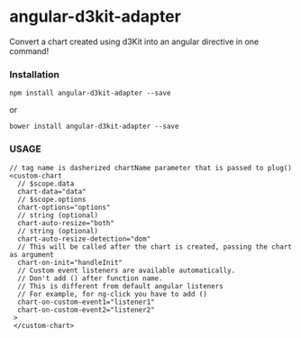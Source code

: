 # angular-d3kit-adapter
Convert a chart created using d3Kit into an angular directive in one command!

### Installation

```
npm install angular-d3kit-adapter --save
```

or

```
bower install angular-d3kit-adapter --save
```

### USAGE

```
// tag name is dasherized chartName parameter that is passed to plug()
<custom-chart
  // $scope.data
  chart-data="data"
  // $scope.options
  chart-options="options"
  // string (optional)
  chart-auto-resize="both"
  // string (optional)
  chart-auto-resize-detection="dom"
  // This will be called after the chart is created, passing the chart as argument
  chart-on-init="handleInit"
  // Custom event listeners are available automatically.
  // Don't add () after function name.
  // This is different from default angular listeners
  // For example, for ng-click you have to add ()
  chart-on-custom-event1="listener1"
  chart-on-custom-event2="listener2"
 >
 </custom-chart>
 ```